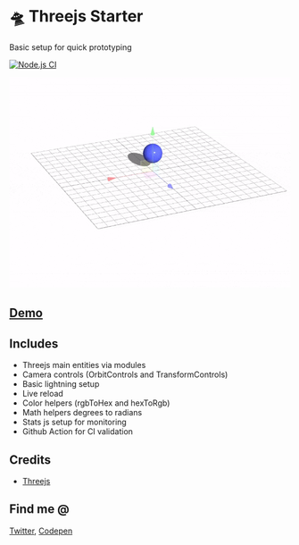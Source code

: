 # :flying_saucer: Threejs Starter

Basic setup for quick prototyping

[![Node.js CI](https://github.com/iondrimba/threejs-starter/actions/workflows/node.yml/badge.svg)](https://github.com/iondrimba/threejs-starter/actions/workflows/node.yml)

![Image Title](https://raw.githubusercontent.com/iondrimba/images/master/threejs-starter.gif)

## [Demo](https://iondrimba.github.io/threejs-starter/public/index.html)

## Includes

* Threejs main entities via modules
* Camera controls (OrbitControls and TransformControls)
* Basic lightning setup
* Live reload
* Color helpers (rgbToHex and hexToRgb)
* Math helpers degrees to radians
* Stats js setup for monitoring
* Github Action for CI validation

## Credits

* [Threejs](https://threejs.org/)

## Find me @

[Twitter](https://twitter.com/code__music), [Codepen](https://codepen.io/iondrimba/)
